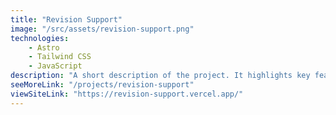 ```yaml
---
title: "Revision Support"
image: "/src/assets/revision-support.png"
technologies:
    - Astro
    - Tailwind CSS
    - JavaScript
description: "A short description of the project. It highlights key features and technologies."
seeMoreLink: "/projects/revision-support"
viewSiteLink: "https://revision-support.vercel.app/"
---
```


